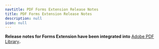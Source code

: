 ```yaml
---
navtitle: PDF Forms Extension Release Notes
title: PDF Forms Extension Release Notes
description: null
icon: null
---
```


**Release notes for Forms Extension have been integrated into** [Adobe PDF Library](/documentation/adobe-pdf-library/release-notes)**.**
